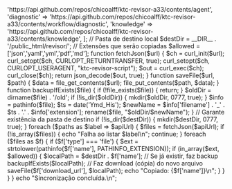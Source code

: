<?php
// Lista de pastas remotas (API GitHub)
$paths = [
    'agent'      => 'https://api.github.com/repos/chicoalff/ktc-revisor-a33/contents/agent',
    'diagnostic' => 'https://api.github.com/repos/chicoalff/ktc-revisor-a33/contents/workflow/diagnostic',
    'knowledge'  => 'https://api.github.com/repos/chicoalff/ktc-revisor-a33/contents/knowledge',
];

// Pasta de destino local
$destDir = __DIR__ . '/public_html/revisor/';

// Extensões que serão copiadas
$allowed = ['json','yaml','yml','pdf','md'];

function fetchJson($url) {
    $ch = curl_init($url);
    curl_setopt($ch, CURLOPT_RETURNTRANSFER, true);
    curl_setopt($ch, CURLOPT_USERAGENT, "ktc-revisor-script");
    $out = curl_exec($ch);
    curl_close($ch);
    return json_decode($out, true);
}

function saveFile($url, $path) {
    $data = file_get_contents($url);
    file_put_contents($path, $data);
}

function backupIfExists($file) {
    if (!file_exists($file)) {
        return;
    }
    $oldDir = dirname($file) . '/old';
    if (!is_dir($oldDir)) {
        mkdir($oldDir, 0777, true);
    }
    $info      = pathinfo($file);
    $ts        = date('Ymd_His');
    $newName   = $info['filename'] . '_' . $ts . '.' . $info['extension'];
    rename($file, "$oldDir/$newName");
}

// Garante existência da pasta de destino
if (!is_dir($destDir)) {
    mkdir($destDir, 0777, true);
}

foreach ($paths as $label => $apiUrl) {
    $files = fetchJson($apiUrl);
    if (!is_array($files)) {
        echo "Falha ao listar $label\n";
        continue;
    }
    foreach ($files as $f) {
        if ($f['type'] === 'file') {
            $ext = strtolower(pathinfo($f['name'], PATHINFO_EXTENSION));
            if (in_array($ext, $allowed)) {
                $localPath = $destDir . $f['name'];
                // Se já existir, faz backup
                backupIfExists($localPath);
                // Faz download (cópia) do novo arquivo
                saveFile($f['download_url'], $localPath);
                echo "Copiado: {$f['name']}\n";
            }
        }
    }
}

echo "Sincronização concluída.\n";